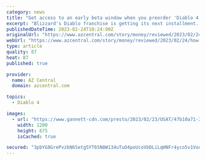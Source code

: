 ```yaml
---
category: news
title: "Get access to an early beta window when you preorder 'Diablo 4'"
excerpt: "Blizzard's Diablo franchise is getting its next installment. 'Diablo 4' comes out on June 6, 2023, and you can check out the early beta if you preorder now."
publishedDateTime: 2023-02-24T10:24:00Z
originalUrl: "https://www.azcentral.com/story/money/reviewed/2023/02/24/how-preorder-diablo-4-get-access-march-beta/11308100002/"
webUrl: "https://www.azcentral.com/story/money/reviewed/2023/02/24/how-preorder-diablo-4-get-access-march-beta/11308100002/"
type: article
quality: 87
heat: 87
published: true

provider:
  name: AZ Central
  domain: azcentral.com

topics:
  - Diablo 4

images:
  - url: "https://www.gannett-cdn.com/presto/2023/02/23/USAT/47b10a71-385c-4faa-9e3c-13532c2b8e82-diablo4.png?auto=webp&crop=2987,1681,x12,y0&format=pjpg&width=1200"
    width: 1200
    height: 675
    isCached: true

secured: "3pbYG8GrePvzbN65etg5YT65N8W134uTuO4poUcoVbDLiLqHNFr4yco5v1VooJQeLojjDjqaVAJjdKLaJ8/F0NEBLy5Bi9P0EcRl/0PAZikUFAJuzpI9iWtGH2o+DUfbcM0AE0pvGY3Sj46w7WwPWP+qGpBokOGfX0oZtM/34L6i5gbQ0juL15VXf5esqd5WiHk0jrYgN0i7anwhGZcqbnuquK0ydaCEtCOmIS2RJUDIxKL4Wm1TaTUCnsfVhxbZmWEfXnl9On4Vs8S6JkkRyGpSJk2DN19X3YY9qVayDjBufuyufgV8UxtJa1hu5e8rDSTaF7HXb2xsvJDpo6q/2zZp8I/flD6XjPeThdroXow=;Uv91RfcPQyDKkQdhXv9zMw=="
---
```


